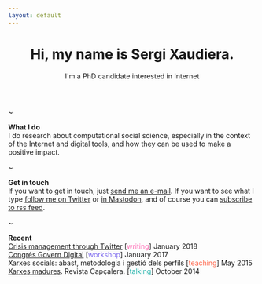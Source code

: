 ```yaml
---
layout: default
---
```


<header>
	<h1>Hi, my name is Sergi Xaudiera.</h1>
	<aside>I'm a PhD candidate interested in Internet</aside>
</header>

~

**What I do**  
I do research about computational social science, especially in the context of the Internet and digital tools, and how they can be used to make a positive impact.

~

**Get in touch**  
If you want to get in touch, just [send me an e-mail](mailto:sergi.xaudiera@gmail.com). If you want to see what I type [follow me on Twitter](http://twitter.com/SergiXaudiera) or [in Mastodon](https://mastodon.social/@s3rg1), and of course you can [subscribe to rss feed](https://sergixaudiera.com/feed.xml).

~

**Recent**<!--- writing:HOTPINK, workshop:MEDIUMSLATEBLUE, teaching:TOMATO , talking:LIGHTSEAGREEN  -->   
[Crisis management through Twitter](http://hdl.handle.net/10609/75045) [<span style="color:HOTPINK">writing</span>] January 2018  
[Congrés Govern Digital](/2017/congres-govern-digital/) [<span style="color:MEDIUMSLATEBLUE">workshop</span>] January 2017  
Xarxes socials: abast, metodologia i gestió dels perfils [<span style="color:TOMATO">teaching</span>] May 2015  
[Xarxes madures](http://www.periodistes.org/ca/article/xarxes-madures-248.html). Revista Capçalera. [<span style="color:LIGHTSEAGREEN">talking</span>] October 2014  
